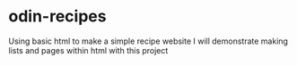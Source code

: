 # odin-recipes
Using basic html to make a simple recipe website
I will demonstrate making lists and pages within html with this project